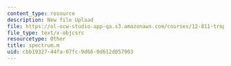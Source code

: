 ```yaml
---
content_type: resource
description: New file Upload
file: https://ol-ocw-studio-app-qa.s3.amazonaws.com/courses/12-811-tropical-meteorology-spring-2011/cbb1932744fa07fc9d660d612d057903_spectrum.m
file_type: text/x-objcsrc
resourcetype: Other
title: spectrum.m
uid: cbb19327-44fa-07fc-9d66-0d612d057903
---
```

